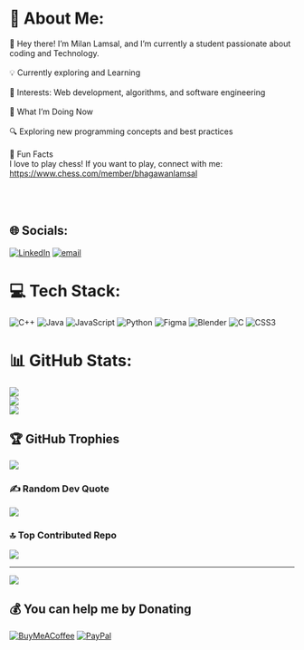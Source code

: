 # 💫 About Me:
👋 Hey there! I’m Milan Lamsal, and I’m currently a student passionate about coding and Technology.<br><br>💡 Currently exploring and Learning <br> <br>🔹 Interests: Web development, algorithms, and software engineering  <br><br>📌 What I’m Doing Now <br> <br>🔍 Exploring new programming concepts and best practices  <br><br>🎉 Fun Facts<br>      I love to play chess! If you want to play, connect with me:<br>      https://www.chess.com/member/bhagawanlamsal<br><br><br><br>


## 🌐 Socials:
[![LinkedIn](https://img.shields.io/badge/LinkedIn-%230077B5.svg?logo=linkedin&logoColor=white)](https://www.linkedin.com/in/milanlamsal/) [![email](https://img.shields.io/badge/Email-D14836?logo=gmail&logoColor=white)](mailto:milan123lamsal@gmail.com) 

# 💻 Tech Stack:
![C++](https://img.shields.io/badge/c++-%2300599C.svg?style=flat-square&logo=c%2B%2B&logoColor=white) ![Java](https://img.shields.io/badge/java-%23ED8B00.svg?style=flat-square&logo=openjdk&logoColor=white) ![JavaScript](https://img.shields.io/badge/javascript-%23323330.svg?style=flat-square&logo=javascript&logoColor=%23F7DF1E) ![Python](https://img.shields.io/badge/python-3670A0?style=flat-square&logo=python&logoColor=ffdd54) ![Figma](https://img.shields.io/badge/figma-%23F24E1E.svg?style=flat-square&logo=figma&logoColor=white) ![Blender](https://img.shields.io/badge/blender-%23F5792A.svg?style=flat-square&logo=blender&logoColor=white) ![C](https://img.shields.io/badge/c-%2300599C.svg?style=flat-square&logo=c&logoColor=white) ![CSS3](https://img.shields.io/badge/css3-%231572B6.svg?style=flat-square&logo=css3&logoColor=white)
# 📊 GitHub Stats:
![](https://github-readme-stats.vercel.app/api?username=Milan-Lamsal&theme=tokyonight&hide_border=false&include_all_commits=false&count_private=false)<br/>
![](https://github-readme-streak-stats.herokuapp.com/?user=Milan-Lamsal&theme=tokyonight&hide_border=false)<br/>
![](https://github-readme-stats.vercel.app/api/top-langs/?username=Milan-Lamsal&theme=tokyonight&hide_border=false&include_all_commits=false&count_private=false&layout=compact)

## 🏆 GitHub Trophies
![](https://github-profile-trophy.vercel.app/?username=Milan-Lamsal&theme=tokyonight&no-frame=false&no-bg=false&margin-w=4)

### ✍️ Random Dev Quote
![](https://quotes-github-readme.vercel.app/api?type=vetical&theme=tokyonight)

### 🔝 Top Contributed Repo
![](https://github-contributor-stats.vercel.app/api?username=Milan-Lamsal&limit=5&theme=tokyonight&combine_all_yearly_contributions=true)

---
[![](https://visitcount.itsvg.in/api?id=Milan-Lamsal&icon=0&color=0)](https://visitcount.itsvg.in)

  ## 💰 You can help me by Donating
  [![BuyMeACoffee](https://img.shields.io/badge/Buy%20Me%20a%20Coffee-ffdd00?style=for-the-badge&logo=buy-me-a-coffee&logoColor=black)](https://buymeacoffee.com/Milanlamsal) [![PayPal](https://img.shields.io/badge/PayPal-00457C?style=for-the-badge&logo=paypal&logoColor=white)](https://paypal.me/MilanLamsal101) 

  
<!-- Proudly created with GPRM ( https://gprm.itsvg.in ) -->
